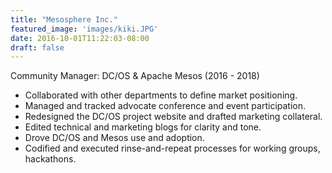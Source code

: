 ```yaml
---
title: "Mesosphere Inc."
featured_image: 'images/kiki.JPG'
date: 2016-10-01T11:22:03-08:00
draft: false
---
```

Community Manager: DC/OS & Apache Mesos (2016 - 2018)

- Collaborated with other departments to define market positioning.
- Managed and tracked advocate conference and event participation.
- Redesigned the DC/OS project website and drafted marketing collateral.
- Edited technical and marketing blogs for clarity and tone.
- Drove DC/OS and Mesos use and adoption.
- Codified and executed rinse-and-repeat processes for working groups, hackathons.
